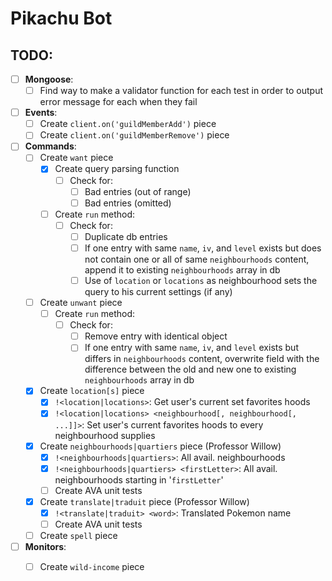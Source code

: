 # Pikachu Bot

## TODO:

- [ ] **Mongoose**:
    - [ ] Find way to make a validator function for each test in order to output error message for each when they fail
- [ ] **Events**:
    - [ ] Create `client.on('guildMemberAdd')` piece
    - [ ] Create `client.on('guildMemberRemove')` piece
- [ ] **Commands**:
    - [ ] Create `want` piece
        - [x] Create query parsing function
            - [ ] Check for:
                - [ ] Bad entries (out of range)
                - [ ] Bad entries (omitted)
        - [ ] Create `run` method:
            - [ ] Check for:
                - [ ] Duplicate db entries
                - [ ] If one entry with same `name`, `iv`, and `level` exists but does not contain one or all of same `neighbourhoods` content, append it to existing `neighbourhoods` array in db
                - [ ] Use of `location` or `locations` as neighbourhood sets the query to his current settings (if any)
    - [ ] Create `unwant` piece
        - [ ] Create `run` method:
            - [ ] Check for:
                - [ ] Remove entry with identical object
                - [ ] If one entry with same `name`, `iv`, and `level` exists but differs in `neighbourhoods` content, overwrite field with the difference between the old and new one to existing `neighbourhoods` array in db
    - [x] Create `location[s]` piece 
        - [x] `!<location|locations>`: Get user's current set favorites hoods
        - [x] `!<location|locations> <neighbourhood[, neighbourhood[, ...]]>`: Set user's current favorites hoods to every neighbourhood supplies
    - [x] Create `neighbourhoods|quartiers` piece (Professor Willow)
        - [x] `!<neighbourhoods|quartiers>`: All avail. neighbourhoods
        - [x] `!<neighbourhoods|quartiers> <firstLetter>`: All avail. neighbourhoods starting in '`firstLetter`'
        - [ ] Create AVA unit tests
    - [x] Create `translate|traduit` piece (Professor Willow)
        - [x] `!<translate|traduit> <word>`: Translated Pokemon name
        - [ ] Create AVA unit tests
    - [ ] Create `spell` piece
- [ ] **Monitors**:
    - [ ] Create `wild-income` piece


